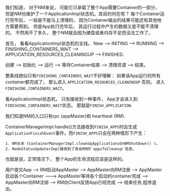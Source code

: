 我们知道， 对于NM来说， 可能它只承载了整个App需要Container的一部分， 但是NM也维护了一个ApplicationImpl状态机。其目的何在呢？
每个Container运行完毕后， 一般是不能马上清理的， 因为Container输出的结果可能还有其他地方需要用到。
但是App执行完毕后， 其运行过程中产生的数据又是不能不清理的。 不然用不了多久， 整个NM就会因为硬盘或者内存不足而没法工作了。

首先， 看看ApplicationImpl状态机的主线。
New --> INITING  --> RUNNING --> FINISHING_CONTAINERS_WAIT  --> APPLICATION_RESOURCES_CLEANINGUP --> FINISHED.

创建 --> 初始化 --> 运行  --> 等待Container结束 --> 清理资源 --> 结束。

整条线貌似只有`FINISHING_CONTAINERS_WAIT`不好理解： 如果该App运行的所有container都完成了， 那么进入 `APPLICATION_RESOURCES_CLEANINGUP`
否则， 进入`FINISHING_CONTAINERS_WAIT`。

看ApplicationImpl状态机， 只有接收到一种事件， App才会进入到`FINISHING_CONTAINERS_WAIT`状态。 那就是`FINISH_APPLICATION`.

我们知道NM的入口只有rpc (appMaster)和 heartbeat (RM). 

ContainerManagerImpl.handle()方法接收到`FINISH_APPS`时会生成`ApplicationFinishEvent`事件。而`FINISH_APPS`只会在两种情形下产生：
```
1. NM关闭 (ContainerManagerImpl.cleanUpApplicationsOnNMShutDown() )。 
2. NodeStatusUpdaterImpl接收到了来自RM的`appsToCleanup`信息。
```

也就是说，正常情况下， 整个App的生命流程应该是这样的。

用户提交App -->   RM启动AppMaster --> 
AppMaster向RM注册 -->  AppMaster启动各个Container ---> AppMaster等待各个启动的container完成 -->
AppMaster向RM注销 --> RM向Client反馈App已经完成  --> 结束任务,程序退出。

 